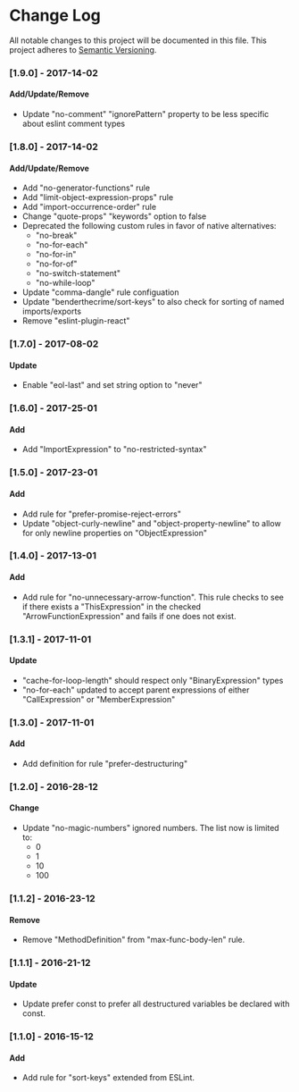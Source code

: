 # Change Log
All notable changes to this project will be documented in this file.
This project adheres to [Semantic Versioning](http://semver.org/).

### [1.9.0] - 2017-14-02
#### Add/Update/Remove
- Update "no-comment" "ignorePattern" property to be less specific about eslint comment types

### [1.8.0] - 2017-14-02
#### Add/Update/Remove
- Add "no-generator-functions" rule
- Add "limit-object-expression-props" rule
- Add "import-occurrence-order" rule
- Change "quote-props" "keywords" option to false
- Deprecated the following custom rules in favor of native alternatives:
    - "no-break"
    - "no-for-each"
    - "no-for-in"
    - "no-for-of"
    - "no-switch-statement"
    - "no-while-loop"
- Update "comma-dangle" rule configuation
- Update "benderthecrime/sort-keys" to also check for sorting of named imports/exports
- Remove "eslint-plugin-react"

### [1.7.0] - 2017-08-02
#### Update
- Enable "eol-last" and set string option to "never"

### [1.6.0] - 2017-25-01
#### Add
- Add "ImportExpression" to "no-restricted-syntax"

### [1.5.0] - 2017-23-01
#### Add
- Add rule for "prefer-promise-reject-errors"
- Update "object-curly-newline" and "object-property-newline" to allow for only newline properties on "ObjectExpression"

### [1.4.0] - 2017-13-01
#### Add
- Add rule for "no-unnecessary-arrow-function". This rule checks to see if there exists a "ThisExpression" in the checked "ArrowFunctionExpression" and fails if one does not exist.

### [1.3.1] - 2017-11-01
#### Update
- "cache-for-loop-length" should respect only "BinaryExpression" types
- "no-for-each" updated to accept parent expressions of either "CallExpression" or "MemberExpression"

### [1.3.0] - 2017-11-01
#### Add
- Add definition for rule "prefer-destructuring"

### [1.2.0] - 2016-28-12
#### Change
- Update "no-magic-numbers" ignored numbers. The list now is limited to:
  - 0
  - 1
  - 10
  - 100

### [1.1.2] - 2016-23-12
#### Remove
- Remove "MethodDefinition" from "max-func-body-len" rule.

### [1.1.1] - 2016-21-12
#### Update
- Update prefer const to prefer all destructured variables be declared with const.

### [1.1.0] - 2016-15-12
#### Add
- Add rule for "sort-keys" extended from ESLint.